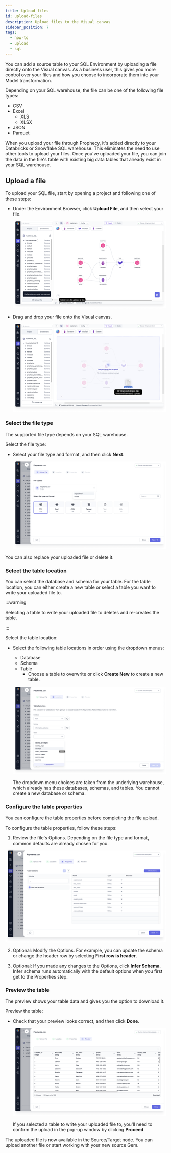 ```yaml
---
title: Upload files
id: upload-files
description: Upload files to the Visual canvas
sidebar_position: 7
tags:
  - how-to
  - upload
  - sql
---
```


You can add a source table to your SQL Environment by uploading a file directly onto the Visual canvas. As a business user, this gives you more control over your files and how you choose to incorporate them into your Model transformation.

Depending on your SQL warehouse, the file can be one of the following file types:

- CSV
- Excel
  - XLS
  - XLSX
- JSON
- Parquet

When you upload your file through Prophecy, it's added directly to your Databricks or Snowflake SQL warehouse. This eliminates the need to use other tools to upload your files. Once you've uploaded your file, you can join the data in the file's table with existing big data tables that already exist in your SQL warehouse.

## Upload a file

To upload your SQL file, start by opening a project and following one of these steps:

- Under the Environment Browser, click **Upload File**, and then select your file.

  ![Upload file from your folders](img/upload-file-source.png)

- Drag and drop your file onto the Visual canvas.

  ![Upload file by dragging and dropping](img/upload-file-drag-drop.png)

### Select the file type

The supported file type depends on your SQL warehouse.

Select the file type:

- Select your file type and format, and then click **Next**.

  ![Select your file type and format](img/upload-file-type-format.png)

You can also replace your uploaded file or delete it.

### Select the table location

You can select the database and schema for your table. For the table location, you can either create a new table or select a table you want to write your uploaded file to.

:::warning

Selecting a table to write your uploaded file to deletes and re-creates the table.

:::

Select the table location:

- Select the following table locations in order using the dropdown menus:

  - Database
  - Schema
  - Table
    - Choose a table to overwrite or click **Create New** to create a new table.

  ![Select the table location](img/upload-file-location.png)

  The dropdown menu choices are taken from the underlying warehouse, which already has these databases, schemas, and tables. You cannot create a new database or schema.

### Configure the table properties

You can configure the table properties before completing the file upload.

To configure the table properties, follow these steps:

1. Review the file's Options. Depending on the file type and format, common defaults are already chosen for you.

![Configure the table properties](img/upload-file-properties.png)

2. Optional: Modify the Options. For example, you can update the schema or change the header row by selecting **First row is header**.

3. Optional: If you made any changes to the Options, click **Infer Schema**. Infer schema runs automatically with the default options when you first get to the Properties step.

### Preview the table

The preview shows your table data and gives you the option to download it.

Preview the table:

- Check that your preview looks correct, and then click **Done**.

  ![Preview the table](img/upload-file-preview.png)

  If you selected a table to write your uploaded file to, you'll need to confirm the upload in the pop-up window by clicking **Proceed**.

The uploaded file is now available in the Source/Target node. You can upload another file or start working with your new source Gem.
